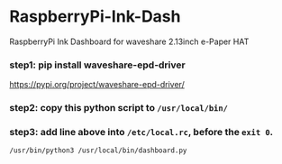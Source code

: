 # RaspberryPi-Ink-Dash
RaspberryPi Ink Dashboard for waveshare 2.13inch e-Paper HAT

### step1: pip install waveshare-epd-driver

https://pypi.org/project/waveshare-epd-driver/

### step2: copy this python script to `/usr/local/bin/`

### step3: add line above into `/etc/local.rc`, before the `exit 0`.

```
/usr/bin/python3 /usr/local/bin/dashboard.py
```
